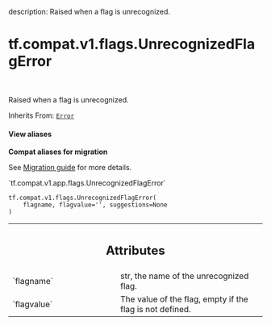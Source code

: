 description: Raised when a flag is unrecognized.

<div itemscope itemtype="http://developers.google.com/ReferenceObject">
<meta itemprop="name" content="tf.compat.v1.flags.UnrecognizedFlagError" />
<meta itemprop="path" content="Stable" />
<meta itemprop="property" content="__init__"/>
</div>

# tf.compat.v1.flags.UnrecognizedFlagError

<!-- Insert buttons and diff -->

<table class="tfo-notebook-buttons tfo-api nocontent" align="left">

</table>



Raised when a flag is unrecognized.

Inherits From: [`Error`](../../../../tf/compat/v1/flags/Error.md)

<section class="expandable">
  <h4 class="showalways">View aliases</h4>
  <p>
<b>Compat aliases for migration</b>
<p>See
<a href="https://www.tensorflow.org/guide/migrate">Migration guide</a> for
more details.</p>
<p>`tf.compat.v1.app.flags.UnrecognizedFlagError`</p>
</p>
</section>

<pre class="devsite-click-to-copy prettyprint lang-py tfo-signature-link">
<code>tf.compat.v1.flags.UnrecognizedFlagError(
    flagname, flagvalue=&#x27;&#x27;, suggestions=None
)
</code></pre>



<!-- Placeholder for "Used in" -->




<!-- Tabular view -->
 <table class="responsive fixed orange">
<colgroup><col width="214px"><col></colgroup>
<tr><th colspan="2"><h2 class="add-link">Attributes</h2></th></tr>

<tr>
<td>
`flagname`
</td>
<td>
str, the name of the unrecognized flag.
</td>
</tr><tr>
<td>
`flagvalue`
</td>
<td>
The value of the flag, empty if the flag is not defined.
</td>
</tr>
</table>



